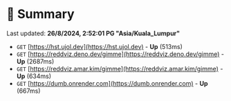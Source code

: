# 📖 Summary
Last updated: **26/8/2024, 2:52:01 PG "Asia/Kuala_Lumpur"**

- `GET` [https://hst.ujol.dev](https://hst.ujol.dev) - **Up** (513ms)
- `GET` [https://reddviz.deno.dev/gimme](https://reddviz.deno.dev/gimme) - **Up** (2687ms)
- `GET` [https://reddviz.amar.kim/gimme](https://reddviz.amar.kim/gimme) - **Up** (634ms)
- `GET` [https://dumb.onrender.com](https://dumb.onrender.com) - **Up** (667ms)
